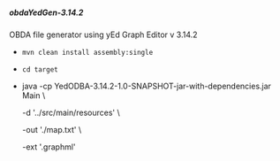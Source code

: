 <h5>obdaYedGen-3.14.2</h5>

 OBDA file generator using yEd Graph Editor v 3.14.2

 - ` mvn clean install assembly:single `
 - ` cd target `
 
 - java -cp YedODBA-3.14.2-1.0-SNAPSHOT-jar-with-dependencies.jar Main \

   -d '../src/main/resources'                                          \

   -out './map.txt'                                                    \

   -ext '.graphml'

